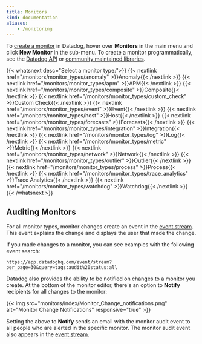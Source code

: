```yaml
---
title: Monitors
kind: documentation
aliases:
    - /monitoring
---
```


To [create a monitor][1] in Datadog, hover over **Monitors** in the main menu and click **New Monitor** in the sub-menu. To create a monitor programmatically, see the [Datadog API][2] or [community maintained libraries][3].

{{< whatsnext desc="Select a monitor type:">}}
    {{< nextlink href="/monitors/monitor_types/anomaly" >}}Anomaly{{< /nextlink >}}
    {{< nextlink href="/monitors/monitor_types/apm" >}}APM{{< /nextlink >}}
    {{< nextlink href="/monitors/monitor_types/composite" >}}Composite{{< /nextlink >}}
    {{< nextlink href="/monitors/monitor_types/custom_check" >}}Custom Check{{< /nextlink >}}
    {{< nextlink href="/monitors/monitor_types/event" >}}Event{{< /nextlink >}}
    {{< nextlink href="/monitors/monitor_types/host" >}}Host{{< /nextlink >}}
    {{< nextlink href="/monitors/monitor_types/forecasts" >}}Forecasts{{< /nextlink >}}
    {{< nextlink href="/monitors/monitor_types/integration" >}}Integration{{< /nextlink >}}
    {{< nextlink href="/monitors/monitor_types/log" >}}Log{{< /nextlink >}}
    {{< nextlink href="/monitors/monitor_types/metric" >}}Metric{{< /nextlink >}}
    {{< nextlink href="/monitors/monitor_types/network" >}}Network{{< /nextlink >}}
    {{< nextlink href="/monitors/monitor_types/outlier" >}}Outlier{{< /nextlink >}}
    {{< nextlink href="/monitors/monitor_types/process" >}}Process{{< /nextlink >}}
    {{< nextlink href="/monitors/monitor_types/trace_analytics" >}}Trace Analytics{{< /nextlink >}}
    {{< nextlink href="/monitors/monitor_types/watchdog" >}}Watchdog{{< /nextlink >}}
{{< /whatsnext >}}

## Auditing Monitors

For all monitor types, monitor changes create an event in the [event stream][4]. This event explains the change and displays the user that made the change.

If you made changes to a monitor, you can see examples with the following event search:
```
https://app.datadoghq.com/event/stream?per_page=30&query=tags:audit%20status:all
```

Datadog also provides the ability to be notified on changes to a monitor you create. At the bottom of the monitor editor, there's an option to **Notify** recipients for all changes to the monitor:

{{< img src="monitors/index/Monitor_Change_notifications.png" alt="Monitor Change Notifications" responsive="true" >}}

Setting the above to **Notify** sends an email with the monitor audit event to all people who are alerted in the specific monitor. The monitor audit event also appears in the [event stream][4].


[1]: https://app.datadoghq.com/monitors#/create
[2]: /api/#monitors
[3]: /developers/libraries/#managing-monitors
[4]: /graphing/event_stream

